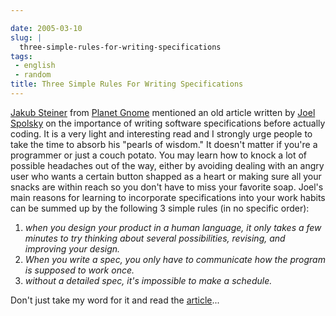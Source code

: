 ```yaml
---

date: 2005-03-10
slug: |
  three-simple-rules-for-writing-specifications
tags:
 - english
 - random
title: Three Simple Rules For Writing Specifications
---
```


[Jakub Steiner](http://jimmac.musichall.cz/weblog.php) from [Planet
Gnome](http://planet.gnome.org) mentioned an old article written by
[Joel Spolsky](http://www.joelonsoftware.com) on the importance of
writing software specifications before actually coding. It is a very
light and interesting read and I strongly urge people to take the time
to absorb his "pearls of wisdom." It doesn't matter if you're a
programmer or just a couch potato. You may learn how to knock a lot of
possible headaches out of the way, either by avoiding dealing with an
angry user who wants a certain button shapped as a heart or making sure
all your snacks are within reach so you don't have to miss your favorite
soap. Joel's main reasons for learning to incorporate specifications
into your work habits can be summed up by the following 3 simple rules
(in no specific order):

1.  *when you design your product in a human language, it only takes a
    few minutes to try thinking about several possibilities, revising,
    and improving your design.*
2.  *When you write a spec, you only have to communicate how the program
    is supposed to work once.*
3.  *without a detailed spec, it's impossible to make a schedule.*

Don't just take my word for it and read the
[article](http://www.joelonsoftware.com/printerFriendly/articles/fog0000000036.html)...
